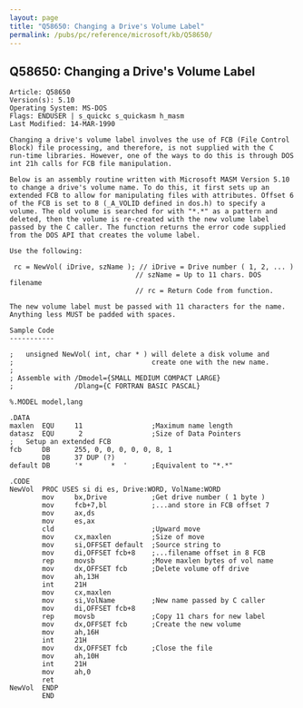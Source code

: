 ```yaml
---
layout: page
title: "Q58650: Changing a Drive's Volume Label"
permalink: /pubs/pc/reference/microsoft/kb/Q58650/
---
```


## Q58650: Changing a Drive's Volume Label

	Article: Q58650
	Version(s): 5.10
	Operating System: MS-DOS
	Flags: ENDUSER | s_quickc s_quickasm h_masm
	Last Modified: 14-MAR-1990
	
	Changing a drive's volume label involves the use of FCB (File Control
	Block) file processing, and therefore, is not supplied with the C
	run-time libraries. However, one of the ways to do this is through DOS
	int 21h calls for FCB file manipulation.
	
	Below is an assembly routine written with Microsoft MASM Version 5.10
	to change a drive's volume name. To do this, it first sets up an
	extended FCB to allow for manipulating files with attributes. Offset 6
	of the FCB is set to 8 (_A_VOLID defined in dos.h) to specify a
	volume. The old volume is searched for with "*.*" as a pattern and
	deleted, then the volume is re-created with the new volume label
	passed by the C caller. The function returns the error code supplied
	from the DOS API that creates the volume label.
	
	Use the following:
	
	 rc = NewVol( iDrive, szName ); // iDrive = Drive number ( 1, 2, ... )
	                               // szName = Up to 11 chars. DOS filename
	                               // rc = Return Code from function.
	
	The new volume label must be passed with 11 characters for the name.
	Anything less MUST be padded with spaces.
	
	Sample Code
	-----------
	
	;   unsigned NewVol( int, char * ) will delete a disk volume and
	;                                  create one with the new name.
	;
	; Assemble with /Dmodel={SMALL MEDIUM COMPACT LARGE}
	;               /Dlang={C FORTRAN BASIC PASCAL}
	
	%.MODEL model,lang
	
	.DATA
	maxlen  EQU     11                 ;Maximum name length
	datasz  EQU      2                 ;Size of Data Pointers
	;   Setup an extended FCB
	fcb     DB      255, 0, 0, 0, 0, 0, 8, 1
	        DB      37 DUP (?)
	default DB      '*       *  '      ;Equivalent to "*.*"
	
	.CODE
	NewVol  PROC USES si di es, Drive:WORD, VolName:WORD
	        mov     bx,Drive           ;Get drive number ( 1 byte )
	        mov     fcb+7,bl           ;...and store in FCB offset 7
	        mov     ax,ds
	        mov     es,ax
	        cld                        ;Upward move
	        mov     cx,maxlen          ;Size of move
	        mov     si,OFFSET default  ;Source string to
	        mov     di,OFFSET fcb+8    ;...filename offset in 8 FCB
	        rep     movsb              ;Move maxlen bytes of vol name
	        mov     dx,OFFSET fcb      ;Delete volume off drive
	        mov     ah,13H
	        int     21H
	        mov     cx,maxlen
	        mov     si,VolName         ;New name passed by C caller
	        mov     di,OFFSET fcb+8
	        rep     movsb              ;Copy 11 chars for new label
	        mov     dx,OFFSET fcb      ;Create the new volume
	        mov     ah,16H
	        int     21H
	        mov     dx,OFFSET fcb      ;Close the file
	        mov     ah,10H
	        int     21H
	        mov     ah,0
	        ret
	NewVol  ENDP
	        END
